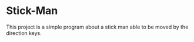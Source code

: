 # Stick-Man
This project is a simple program about a stick man able to be moved by the direction keys.

